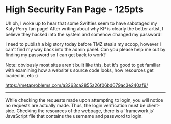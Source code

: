 # High Security Fan Page - 125pts
Uh oh, I woke up to hear that some Swifties seem to have sabotaged my Katy Perry fan page! After writing about why KP is clearly the better artist, I believe they hacked into the system and somehow changed my password!

I need to publish a big story today before TMZ steals my scoop, however I can't find my way back into the admin panel. Can you please help me out by finding my password so I can get back to work?

Note: obviously most sites aren't built like this, but it's good to get familiar with examining how a website's source code looks, how resources get loaded in, etc :)

https://metaproblems.com/a3263ca2855a26f06bd679ac3e240af9/
<hr>
While checking the requests made upon attempting to login, you will notice no requests are actually made. Thus, the login verification must be client-side. Checking the resources of the webpage, there is a `framework.js` JavaScript file that contains the username and password to login.
